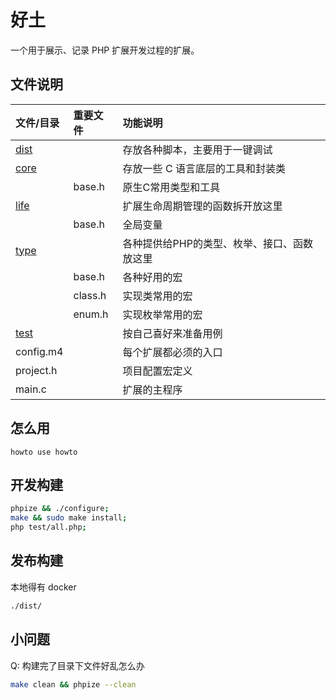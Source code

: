 # 好土

一个用于展示、记录 PHP 扩展开发过程的扩展。

## 文件说明
| 文件/目录              | 重要文件 | 功能说明                                    |
| :--------------------- | :------- | :------------------------------------------ |
| [dist](dist/README.md) |          | 存放各种脚本，主要用于一键调试              |
| [core](core/README.md) |          | 存放一些 C 语言底层的工具和封装类           |
|                        | base.h   | 原生C常用类型和工具                         |
| [life](life/README.md) |          | 扩展生命周期管理的函数拆开放这里            |
|                        | base.h   | 全局变量                                    |
| [type](type/README.md) |          | 各种提供给PHP的类型、枚举、接口、函数放这里 |
|                        | base.h   | 各种好用的宏                                |
|                        | class.h  | 实现类常用的宏                              |
|                        | enum.h   | 实现枚举常用的宏                            |
| [test](test/README.md) |          | 按自己喜好来准备用例                        |
| config.m4              |          | 每个扩展都必须的入口                        |
| project.h              |          | 项目配置宏定义                              |
| main.c                 |          | 扩展的主程序                                |

## 怎么用

``` 
howto use howto
```
## 开发构建
```bash
phpize && ./configure;
make && sudo make install;
php test/all.php;
```

## 发布构建
本地得有 docker
```bash
./dist/
```

## 小问题

 Q: 构建完了目录下文件好乱怎么办
```bash
make clean && phpize --clean
```
